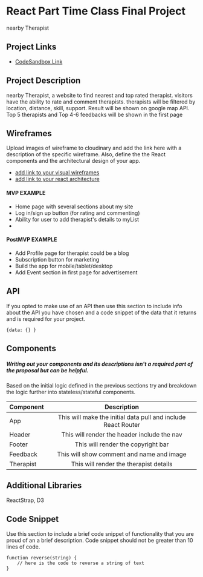 # React Part Time Class Final Project

nearby Therapist

## Project Links

- [CodeSandbox Link]()

## Project Description

nearby Therapist, a website to find nearest and top rated therapist. visitors have the ability to rate and comment therapists.
therapists will be filtered by location, distance, skill, support.
Result will be shown on google map API.
Top 5 therapists and Top 4-6 feedbacks will be shown in the first page


## Wireframes

Upload images of wireframe to cloudinary and add the link here with a description of the specific wireframe. Also, define the the React components and the architectural design of your app.

- [add link to your visual wireframes]()
- [add link to your react architecture]()


#### MVP EXAMPLE
- Home page with several sections about my site
- Log in/sign up button (for rating and commenting)
- Ability for user to add therapist's details to myList
- 

#### PostMVP EXAMPLE

- Add Profile page for therapist could be a blog
- Subscription button for marketing
- Build the app for mobile/tablet/desktop
- Add Event section in first page for advertisement

## API

If you opted to make use of an API then use this section to include info about the API you have chosen and a code snippet of the data that it returns and is required for your project. 


```
{data: {} }
```

## Components
##### Writing out your components and its descriptions isn't a required part of the proposal but can be helpful.

Based on the initial logic defined in the previous sections try and breakdown the logic further into stateless/stateful components. 

| Component | Description | 
| --- | :---: |  
| App | This will make the initial data pull and include React Router| 
| Header | This will render the header include the nav | 
| Footer | This will render the copyright bar | 
| Feedback | This will show comment and name and image |
| Therapist | This will render the therapist details |


## Additional Libraries
ReactStrap, D3

## Code Snippet

Use this section to include a brief code snippet of functionality that you are proud of an a brief description.  Code snippet should not be greater than 10 lines of code. 

```
function reverse(string) {
	// here is the code to reverse a string of text
}
```
